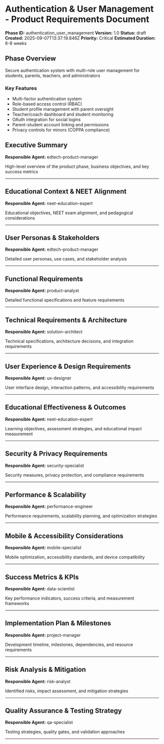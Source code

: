 # Authentication & User Management - Product Requirements Document

**Phase ID:** authentication_user_management
**Version:** 1.0
**Status:** draft
**Created:** 2025-09-07T13:37:19.846Z
**Priority:** Critical
**Estimated Duration:** 6-8 weeks

## Phase Overview

Secure authentication system with multi-role user management for students, parents, teachers, and administrators

### Key Features
- Multi-factor authentication system
- Role-based access control (RBAC)
- Student profile management with parent oversight
- Teacher/coach dashboard and student monitoring
- OAuth integration for social logins
- Parent-student account linking and permissions
- Privacy controls for minors (COPPA compliance)

## Executive Summary

**Responsible Agent:** edtech-product-manager

High-level overview of the product phase, business objectives, and key success metrics


---

## Educational Context & NEET Alignment

**Responsible Agent:** neet-education-expert

Educational objectives, NEET exam alignment, and pedagogical considerations


---

## User Personas & Stakeholders

**Responsible Agent:** edtech-product-manager

Detailed user personas, use cases, and stakeholder analysis


---

## Functional Requirements

**Responsible Agent:** product-analyst

Detailed functional specifications and feature requirements


---

## Technical Requirements & Architecture

**Responsible Agent:** solution-architect

Technical specifications, architecture decisions, and integration requirements


---

## User Experience & Design Requirements

**Responsible Agent:** ux-designer

User interface design, interaction patterns, and accessibility requirements


---

## Educational Effectiveness & Outcomes

**Responsible Agent:** neet-education-expert

Learning objectives, assessment strategies, and educational impact measurement


---

## Security & Privacy Requirements

**Responsible Agent:** security-specialist

Security measures, privacy protection, and compliance requirements


---

## Performance & Scalability

**Responsible Agent:** performance-engineer

Performance requirements, scalability planning, and optimization strategies


---

## Mobile & Accessibility Considerations

**Responsible Agent:** mobile-specialist

Mobile optimization, accessibility standards, and device compatibility


---

## Success Metrics & KPIs

**Responsible Agent:** data-scientist

Key performance indicators, success criteria, and measurement frameworks


---

## Implementation Plan & Milestones

**Responsible Agent:** project-manager

Development timeline, milestones, dependencies, and resource requirements


---

## Risk Analysis & Mitigation

**Responsible Agent:** risk-analyst

Identified risks, impact assessment, and mitigation strategies


---

## Quality Assurance & Testing Strategy

**Responsible Agent:** qa-specialist

Testing strategies, quality gates, and validation approaches


---

